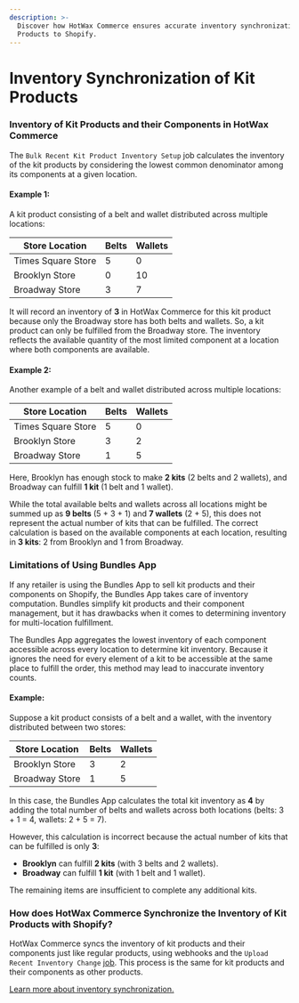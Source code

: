```yaml
---
description: >-
  Discover how HotWax Commerce ensures accurate inventory synchronization of Kit
  Products to Shopify.
---
```


# Inventory Synchronization of Kit Products

### Inventory of Kit Products and their Components in HotWax Commerce

The `Bulk Recent Kit Product Inventory Setup` job calculates the inventory of the kit products by considering the lowest common denominator among its components at a given location.

#### Example 1:

A kit product consisting of a belt and wallet distributed across multiple locations:

| **Store Location** | **Belts** | **Wallets** |
| ------------------ | --------- | ----------- |
| Times Square Store | 5         | 0           |
| Brooklyn Store     | 0         | 10          |
| Broadway Store     | 3         | 7           |

It will record an inventory of **3** in HotWax Commerce for this kit product because only the Broadway store has both belts and wallets. So, a kit product can only be fulfilled from the Broadway store. The inventory reflects the available quantity of the most limited component at a location where both components are available.

#### Example 2:

Another example of a belt and wallet distributed across multiple locations:

| **Store Location** | **Belts** | **Wallets** |
| ------------------ | --------- | ----------- |
| Times Square Store | 5         | 0           |
| Brooklyn Store     | 3         | 2           |
| Broadway Store     | 1         | 5           |

Here, Brooklyn has enough stock to make **2 kits** (2 belts and 2 wallets), and Broadway can fulfill **1 kit** (1 belt and 1 wallet).

While the total available belts and wallets across all locations might be summed up as **9 belts** (5 + 3 + 1) and **7 wallets** (2 + 5), this does not represent the actual number of kits that can be fulfilled. The correct calculation is based on the available components at each location, resulting in **3 kits**: 2 from Brooklyn and 1 from Broadway.

### Limitations of Using Bundles App

If any retailer is using the Bundles App to sell kit products and their components on Shopify, the Bundles App takes care of inventory computation. Bundles simplify kit products and their component management, but it has drawbacks when it comes to determining inventory for multi-location fulfillment.

The Bundles App aggregates the lowest inventory of each component accessible across every location to determine kit inventory. Because it ignores the need for every element of a kit to be accessible at the same place to fulfill the order, this method may lead to inaccurate inventory counts.

#### Example:

Suppose a kit product consists of a belt and a wallet, with the inventory distributed between two stores:

| **Store Location** | **Belts** | **Wallets** |
| ------------------ | --------- | ----------- |
| Brooklyn Store     | 3         | 2           |
| Broadway Store     | 1         | 5           |

In this case, the Bundles App calculates the total kit inventory as **4** by adding the total number of belts and wallets across both locations (belts: 3 + 1 = 4, wallets: 2 + 5 = 7).

However, this calculation is incorrect because the actual number of kits that can be fulfilled is only **3**:

* **Brooklyn** can fulfill **2 kits** (with 3 belts and 2 wallets).
* **Broadway** can fulfill **1 kit** (with 1 belt and 1 wallet).

The remaining items are insufficient to complete any additional kits.

### How does HotWax Commerce Synchronize the Inventory of Kit Products with Shopify?

HotWax Commerce syncs the inventory of kit products and their components just like regular products, using webhooks and the `Upload Recent Inventory Change` [job](https://docs.hotwax.co/documents/learn-shopify/shopify-integration/how-does-hotwax-commerce-ensure-accurate-inventory-is-synchronized-to-shopify/inventory-synchronization#upload-recent-inventory-change). This process is the same for kit products and their components as other products.

[Learn more about inventory synchronization.](https://docs.hotwax.co/documents/learn-shopify/shopify-integration/how-does-hotwax-commerce-ensure-accurate-inventory-is-synchronized-to-shopify/inventory-synchronization)
